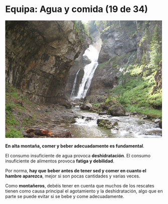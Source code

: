 # Equipa: Agua y comida (19 de 34)

![Equipa: agua y comida](img/3925429077_f22bee5125.jpg)

**En alta montaña, comer y beber adecuadamente es fundamental**.

El consumo insuficiente de agua provoca **deshidratación**. El consumo insuficiente de alimentos provoca **fatiga y debilidad**.

Por norma, **hay que** **beber antes de tener sed y comer en cuanto el hambre aparezca**, mejor si son pocas cantidades y varias veces.

Como **montañeros**, debéis tener en cuenta que muchos de los rescates tienen como causa principal el agotamiento y la deshidratación, algo que en parte se puede evitar si se bebe y come adecuadamente.


